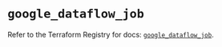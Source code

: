 # `google_dataflow_job`

Refer to the Terraform Registry for docs: [`google_dataflow_job`](https://registry.terraform.io/providers/hashicorp/google/6.6.0/docs/resources/dataflow_job).

